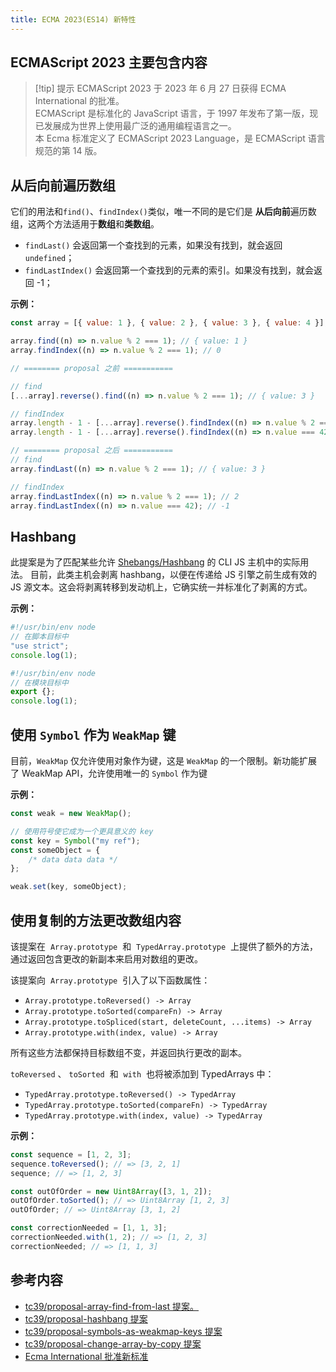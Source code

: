```yaml
---
title: ECMA 2023(ES14) 新特性
---
```


## ECMAScript 2023 主要包含内容

> [!tip] 提示
> ECMAScript 2023 于 2023 年 6 月 27 日获得 ECMA International 的批准。<br>
> ECMAScript 是标准化的 JavaScript 语言，于 1997 年发布了第一版，现已发展成为世界上使用最广泛的通用编程语言之一。<br>
> 本 Ecma 标准定义了 ECMAScript 2023 Language，是 ECMAScript 语言规范的第 14 版。

## 从后向前遍历数组

它们的用法和`find()`、`findIndex()`类似，唯一不同的是它们是 **从后向前**遍历数组，这两个方法适用于**数组**和**类数组**。

-   `findLast()` 会返回第一个查找到的元素，如果没有找到，就会返回 `undefined`；
-   `findLastIndex()` 会返回第一个查找到的元素的索引。如果没有找到，就会返回 -1；

**示例：**

```js
const array = [{ value: 1 }, { value: 2 }, { value: 3 }, { value: 4 }];

array.find((n) => n.value % 2 === 1); // { value: 1 }
array.findIndex((n) => n.value % 2 === 1); // 0

// ======== proposal 之前 ===========

// find
[...array].reverse().find((n) => n.value % 2 === 1); // { value: 3 }

// findIndex
array.length - 1 - [...array].reverse().findIndex((n) => n.value % 2 === 1); // 2
array.length - 1 - [...array].reverse().findIndex((n) => n.value === 42); // should be -1, but 4

// ======== proposal 之后 ===========
// find
array.findLast((n) => n.value % 2 === 1); // { value: 3 }

// findIndex
array.findLastIndex((n) => n.value % 2 === 1); // 2
array.findLastIndex((n) => n.value === 42); // -1
```

## Hashbang

此提案是为了匹配某些允许 [Shebangs/Hashbang](https://zh.wikipedia.org/wiki/Shebang) 的 CLI JS 主机中的实际用法。
目前，此类主机会剥离 hashbang，以便在传递给 JS 引擎之前生成有效的 JS 源文本。这会将剥离转移到发动机上，它确实统一并标准化了剥离的方式。

**示例：**

```js
#!/usr/bin/env node
// 在脚本目标中
"use strict";
console.log(1);
```

```js
#!/usr/bin/env node
// 在模块目标中
export {};
console.log(1);
```

## 使用 `Symbol` 作为 `WeakMap` 键

目前，`WeakMap` 仅允许使用对象作为键，这是 `WeakMap` 的一个限制。新功能扩展了 WeakMap API，允许使用唯一的 `Symbol` 作为键

**示例：**

```js
const weak = new WeakMap();

// 使用符号使它成为一个更具意义的 key
const key = Symbol("my ref");
const someObject = {
    /* data data data */
};

weak.set(key, someObject);
```

## 使用复制的方法更改数组内容

该提案在  `Array.prototype`  和  `TypedArray.prototype`  上提供了额外的方法，通过返回包含更改的新副本来启用对数组的更改。

该提案向  `Array.prototype`  引入了以下函数属性：

-   `Array.prototype.toReversed() -> Array`
-   `Array.prototype.toSorted(compareFn) -> Array`
-   `Array.prototype.toSpliced(start, deleteCount, ...items) -> Array`
-   `Array.prototype.with(index, value) -> Array`

所有这些方法都保持目标数组不变，并返回执行更改的副本。

`toReversed` 、 `toSorted`  和  `with`  也将被添加到 TypedArrays 中：

-   `TypedArray.prototype.toReversed() -> TypedArray`
-   `TypedArray.prototype.toSorted(compareFn) -> TypedArray`
-   `TypedArray.prototype.with(index, value) -> TypedArray`

**示例：**

```js
const sequence = [1, 2, 3];
sequence.toReversed(); // => [3, 2, 1]
sequence; // => [1, 2, 3]

const outOfOrder = new Uint8Array([3, 1, 2]);
outOfOrder.toSorted(); // => Uint8Array [1, 2, 3]
outOfOrder; // => Uint8Array [3, 1, 2]

const correctionNeeded = [1, 1, 3];
correctionNeeded.with(1, 2); // => [1, 2, 3]
correctionNeeded; // => [1, 1, 3]
```

## 参考内容

-   [tc39/proposal-array-find-from-last 提案。](https://github.com/tc39/proposal-array-find-from-last)
-   [tc39/proposal-hashbang 提案](https://github.com/tc39/proposal-hashbang)
-   [tc39/proposal-symbols-as-weakmap-keys 提案](https://github.com/tc39/proposal-symbols-as-weakmap-keys)
-   [tc39/proposal-change-array-by-copy 提案](https://github.com/tc39/proposal-change-array-by-copy)
-   [Ecma International 批准新标准](https://ecma-international.org/news/ecma-international-approves-new-standards-at-the-125th-general-assembly-27-june-2023/)
